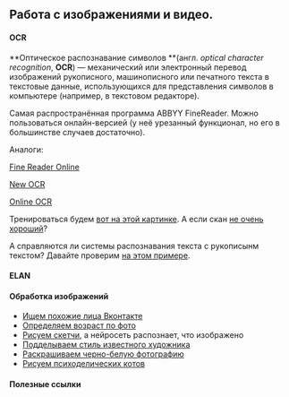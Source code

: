 ## Работа с изображениями и видео.

#### OCR

**Оптическое распознавание символов **\(англ. _optical character recognition_, **OCR**\) — механический или электронный перевод изображений рукописного, машинописного или печатного текста в текстовые данные, использующихся для представления символов в компьютере \(например, в текстовом редакторе\).

Самая распространённая программа ABBYY FineReader. Можно пользоваться онлайн-версией \(у неё урезанный функционал, но его в большинстве случаев достаточно\).

Аналоги:

[Fine Reader Online](https://finereaderonline.com/ru-ru)

[New OCR](http://www.newocr.com/)

[Online OCR](https://www.onlineocr.net/)

Тренироваться будем [вот на этой картинке](https://www.dropbox.com/s/akds14bbapnxzu3/карамзин1.png?dl=0). А если скан [не очень хороший](https://www.dropbox.com/s/v29l46882kix7ya/melchuk_i_a_opyt_teorii_lingvisticheskih_modelei_smysltekst.pdf?dl=0)?

А справляются ли системы распознавания текста с рукописынм текстом? Давайте проверим [на этом примере](https://www.dropbox.com/s/21ti6u008j5ufqu/4531173_900.png?dl=0).

#### ELAN



#### Обработка изображений

* [Ищем похожие лица Вконтакте](https://findface.ru/)
* [Определяем возраст по фото](https://how-old.net/)
* [Рисуем скетчи](https://quickdraw.withgoogle.com/#), а нейросеть распознает, что изображено
* [Подделываем стиль известного художника](http://likemo.net/)
* [Раскрашиваем черно-белую фотографию](https://demos.algorithmia.com/colorize-photos/)
* [Рисуем психоделических котов](https://affinelayer.com/pixsrv/)

#### Полезные ссылки



